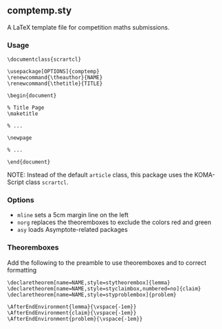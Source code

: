 ## comptemp.sty
A LaTeX template file for competition maths submissions.
### Usage
```
\documentclass{scrartcl}

\usepackage[OPTIONS]{comptemp}
\renewcommand{\theauthor}{NAME}
\renewcommand{\thetitle}{TITLE}

\begin{document}

% Title Page
\maketitle

% ...

\newpage

% ...

\end{document}
```
NOTE: Instead of the default `article` class, this package uses the KOMA-Script class `scrartcl`.

### Options
- `mline` sets a 5cm margin line on the left
- `norg` replaces the theoremboxes to exclude the colors red and green
- `asy` loads Asymptote-related packages

### Theoremboxes
Add the following to the preamble to use theoremboxes and to correct formatting
```
\declaretheorem[name=NAME,style=stytheorembox]{lemma}
\declaretheorem[name=NAME,style=styclaimbox,numbered=no]{claim}
\declaretheorem[name=NAME,style=styproblembox]{problem}

\AfterEndEnvironment{lemma}{\vspace{-1em}}
\AfterEndEnvironment{claim}{\vspace{-1em}}
\AfterEndEnvironment{problem}{\vspace{-1em}}
```
